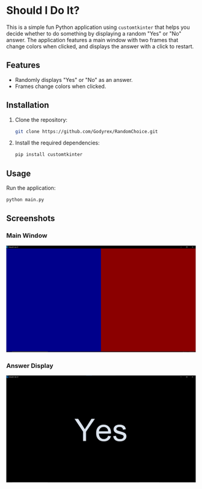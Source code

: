 # Should I Do It?

This is a simple fun Python application using `customtkinter` that helps you decide whether to do something by displaying a random "Yes" or "No" answer. The application features a main window with two frames that change colors when clicked, and displays the answer with a click to restart.

## Features

- Randomly displays "Yes" or "No" as an answer.
- Frames change colors when clicked.


## Installation

1. Clone the repository:
    ```sh
    git clone https://github.com/Godyrex/RandomChoice.git
    ```

2. Install the required dependencies:
    ```sh
    pip install customtkinter
    ```

## Usage

Run the application:
```sh
python main.py
```
## Screenshots

### Main Window
![Main Window](images/main_window.png)

### Answer Display
![Answer Display](images/random_answer.png)
